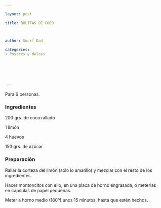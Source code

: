 ```yaml
---

layout: post

title: BOLITAS DE COCO



author: Smurf Dad

categories:
- Postres y dulces






---
```


Para 6 personas.

<h3>Ingredientes</h3>

200 grs. de coco rallado

1 limón

4 huevos

150 grs. de azúcar

<h3>Preparación</h3>

Rallar la corteza del limón (sólo lo amarillo) y mezclar con el resto de los ingredientes.

Hacer montoncitos con ello, en una placa de horno engrasada, o meterlas en cápsulas de papel pequeñas.

Meter a horno medio (180&ordm;) unos 15 minutos, hasta que estén hechos.

